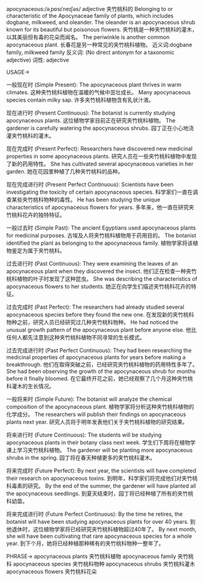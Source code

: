 apocynaceous:/əˌpɒsɪˈneɪʃəs/
adjective
夹竹桃科的
Belonging to or characteristic of the Apocynaceae family of plants, which includes dogbane, milkweed, and oleander.
The oleander is an apocynaceous shrub known for its beautiful but poisonous flowers. 夹竹桃是一种夹竹桃科的灌木，以其美丽但有毒的花朵而闻名。
The periwinkle is another common apocynaceous plant. 长春花是另一种常见的夹竹桃科植物。
近义词:dogbane family, milkweed family
反义词: (No direct antonym for a taxonomic adjective)
词性: adjective


USAGE->

一般现在时 (Simple Present):
The apocynaceous plant thrives in warm climates.  这种夹竹桃科植物在温暖的气候中茁壮成长。
Many apocynaceous species contain milky sap. 许多夹竹桃科植物含有乳状汁液。

现在进行时 (Present Continuous):
The botanist is currently studying apocynaceous plants.  这位植物学家目前正在研究夹竹桃科植物。
The gardener is carefully watering the apocynaceous shrubs. 园丁正在小心地浇灌夹竹桃科的灌木。


现在完成时 (Present Perfect):
Researchers have discovered new medicinal properties in some apocynaceous plants. 研究人员在一些夹竹桃科植物中发现了新的药用特性。
She has cultivated several apocynaceous varieties in her garden. 她在花园里种植了几种夹竹桃科的品种。

现在完成进行时 (Present Perfect Continuous):
Scientists have been investigating the toxicity of certain apocynaceous species. 科学家们一直在调查某些夹竹桃科物种的毒性。
He has been studying the unique characteristics of apocynaceous flowers for years. 多年来，他一直在研究夹竹桃科花卉的独特特征。

一般过去时 (Simple Past):
The ancient Egyptians used apocynaceous plants for medicinal purposes. 古埃及人将夹竹桃科植物用于药用目的。
The botanist identified the plant as belonging to the apocynaceous family. 植物学家将该植物鉴定为属于夹竹桃科。

过去进行时 (Past Continuous):
They were examining the leaves of an apocynaceous plant when they discovered the insect. 他们正在检查一种夹竹桃科植物的叶子时发现了这种昆虫。
She was describing the characteristics of apocynaceous flowers to her students. 她正在向学生们描述夹竹桃科花卉的特征。

过去完成时 (Past Perfect):
The researchers had already studied several apocynaceous species before they found the new one. 在发现新的夹竹桃科物种之前，研究人员已经研究过几种夹竹桃科物种。
He had noticed the unusual growth pattern of the apocynaceous plant before anyone else. 他比任何人都先注意到这种夹竹桃科植物不同寻常的生长模式。

过去完成进行时 (Past Perfect Continuous):
They had been researching the medicinal properties of apocynaceous plants for years before making a breakthrough. 他们在取得突破之前，已经研究夹竹桃科植物的药用特性多年了。
She had been observing the growth of the apocynaceous shrub for months before it finally bloomed. 在它最终开花之前，她已经观察了几个月这种夹竹桃科灌木的生长情况。

一般将来时 (Simple Future):
The botanist will analyze the chemical composition of the apocynaceous plant. 植物学家将分析这种夹竹桃科植物的化学成分。
The researchers will publish their findings on apocynaceous plants next year. 研究人员将于明年发表他们关于夹竹桃科植物的研究结果。


将来进行时 (Future Continuous):
The students will be studying apocynaceous plants in their botany class next week.  学生们下周将在植物学课上学习夹竹桃科植物。
The gardener will be planting more apocynaceous shrubs in the spring. 园丁将在春天种植更多的夹竹桃科灌木。


将来完成时 (Future Perfect):
By next year, the scientists will have completed their research on apocynaceous toxins. 到明年，科学家们将完成他们对夹竹桃科毒素的研究。
By the end of the summer, the gardener will have planted all the apocynaceous seedlings. 到夏天结束时，园丁将已经种植了所有的夹竹桃科幼苗。

将来完成进行时 (Future Perfect Continuous):
By the time he retires, the botanist will have been studying apocynaceous plants for over 40 years. 到他退休时，这位植物学家将已经研究夹竹桃科植物超过40年了。
By next month, she will have been cultivating that rare apocynaceous species for a whole year. 到下个月，她将已经种植那种稀有的夹竹桃科物种一整年了。

PHRASE->
apocynaceous plants 夹竹桃科植物
apocynaceous family 夹竹桃科
apocynaceous species 夹竹桃科物种
apocynaceous shrubs 夹竹桃科灌木
apocynaceous flowers 夹竹桃科花朵
